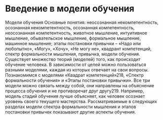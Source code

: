 # Введение в модели обучения

Модели обучения
Основные понятия: неосознанная некомпетентность, осознанная некомпетентность, осознанная компетентность, неосознанная компетентность, животное мышление, интуитивное мышление, обывательское мышление, формальное мышление, машинное мышление; этапы постановки привычки – «Надо или любопытно», «Могу», «Хочу», «Не могу не», квадрант компетенций, спектр формальности мышления, привычка, модели обучения.
Существует множество теорий (моделей) того, как происходит обучение человека. В зависимости от целей можно пользоваться разными моделями, каждая из которых отвечает на свои вопросы. Познакомимся с моделями «Квадрат компетенций»218, «Спектр формальности обучения» и «Этапы постановки привычки». Все три модели можно связать между собой, они направлены на объяснение процесса обучения и не противоречат друг другу219. Например, модель стадий обучения лучше объясняет, как человек осознает уровень своего текущего мастерства. Рассматриваемые в следующих разделах модели спектра формальности мышления и этапов постановки привычек показывают другие аспекты обучения.
